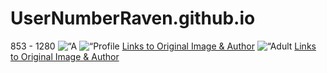 # UserNumberRaven.github.io

<!DOCTYPE html>
<html lang=“en-US”>
<head>
<title>Starter Gallery Assignment</title>
<meta charset=“UTF-8”>
<meta name=“author” content=“UserNumberRaven”>
<meta name=“description” content=“Three picture gallery of big cats under Creative Commons and from the Public Domain.”>
<meta name=“keywords” content=“Starter Gallery Assignment, Creative Commons, Public Domain, Big Cats, Jungle Cats, Cheetah, Jaguar, Lynx.”>
<meta name=“viewport” content=“width=device width, initial scale=1.0”>
</head>
<body> 853 - 1280
                <img src = “https://raw.githubusercontent.com/UserNumberRaven/UserNumberRaven.github.io/main/Lynx.jpg” alt=“A lynx walking down a grassy path.” height=“853px”/>
                <img src = “https://raw.githubusercontent.com/UserNumberRaven/UserNumberRaven.github.io/main/Jaguar.jpg” alt = “Profile view of a jaguar in front of a grassy background.”/>
                        <a href=“https://pixabay.com/photos/jaguar-wild-cat-big-cat-feline-1807171/”>Links to Original Image & Author</a>
                <img src = “https://github.com/UserNumberRaven/UserNumberRaven.github.io/assets/161670212/b3076e56-7bec-4bd1-b5c2-e55c2383ad42” alt = “Adult cheetah and two young cheetahs in front of a blurred background.” height=“853px”/>
                        <a href=“https://pixabay.com/photos/cheetahs-animals-safari-5689873/”>Links to Original Image & Author</a>
<body/>
<html/>
